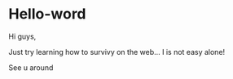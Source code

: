 # Hello-word

Hi guys, 

Just try learning how to survivy on the web... I is not easy alone!

See u around
